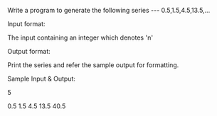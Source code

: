 Write a program to generate the following series --- 0.5,1.5,4.5,13.5,...

 Input format: 

The input containing an integer which denotes 'n' 

Output format: 

Print the series and refer the sample output for formatting.

Sample Input & Output:

5

0.5 1.5 4.5 13.5 40.5 
